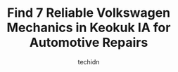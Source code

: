 ---
layout: ampstory
image: https://images.unsplash.com/photo-1503736334956-4c8f8e92946d?ixlib=rb-4.0.3&ixid=MnwxMjA3fDB8MHxwaG90by1wYWdlfHx8fGVufDB8fHx8&auto=format&fit=crop&w=640&h=853&q=80
author: techidn
featured: false
description: When it comes to maintaining and repairing your vehicle in Keokuk IA, USA, you deserve nothing but the best. Thats why the 7 best Volkswagen Mechanic in the area are here to offer their exp
title: Find 7 Reliable Volkswagen Mechanics in Keokuk IA for Automotive Repairs
cover:
   title: Find 7 Reliable Volkswagen Mechanics in Keokuk IA for Automotive Repairs
   subtitle: Rickpate
   background: https://images.unsplash.com/photo-1503736334956-4c8f8e92946d?ixlib=rb-4.0.3&ixid=MnwxMjA3fDB8MHxwaG90by1wYWdlfHx8fGVufDB8fHx8&auto=format&fit=crop&w=640&h=853&q=80

pages: 
 - layout: thirds
   top: <h1>#1 Xpert Automotive and Sales</h1>
   bottom: "<p>Was in town just one night and these guys made a last minute appointment for me for some transmission issues I was having. They had a lift waiting when I got there and go</p>"
   background: https://www.knot35.com/toplist/wp-content/uploads/2023/06/best-volkswagen-mechanic-1-in-keokuk-ia-1685841634.jpeg
   backgroundblur: true
 - layout: thirds
   top: <h1>#2 Kraus Automotive</h1>
   bottom: "<p>25 N 17th St, Keokuk, IA 52632, United States</p>"
   background: https://www.knot35.com/toplist/wp-content/uploads/2023/06/best-volkswagen-mechanic-2-in-keokuk-ia-1685841635.jpeg
   cta:
      link: https://www.knot35.com/toplist/find-7-reliable-volkswagen-mechanics-in-keokuk-ia-for-automotive-repairs/
      text: Find 7 Reliable Volkswagen Mechanics in Keokuk IA for Automotive Repairs
 - layout: thirds
   top: <h1>#3 Keokuk Auto & Exhaust</h1>
   bottom: "<p>1529 Main St, Keokuk, IA 52632, United States</p>"
   background: https://www.knot35.com/toplist/wp-content/uploads/2023/06/best-volkswagen-mechanic-3-in-keokuk-ia-1685841635.jpeg
   cta:
      link: https://www.knot35.com/toplist/find-7-reliable-volkswagen-mechanics-in-keokuk-ia-for-automotive-repairs/
      text: Find 7 Reliable Volkswagen Mechanics in Keokuk IA for Automotive Repairs
 - layout: thirds
   top: <h1>#4 Midwest Automotive</h1>
   bottom: "<p>2501 Johnson Street Rd, Keokuk, IA 52632, United States</p>"
   background: https://images.unsplash.com/photo-1524169358666-79f22534bc6e?ixlib=rb-4.0.3&ixid=MnwxMjA3fDB8MHxwaG90by1wYWdlfHx8fGVufDB8fHx8&auto=format&fit=crop&w=640&h=853&q=80
   cta:
      link: https://www.knot35.com/toplist/find-7-reliable-volkswagen-mechanics-in-keokuk-ia-for-automotive-repairs/
      text: Find 7 Reliable Volkswagen Mechanics in Keokuk IA for Automotive Repairs
 - layout: thirds
   top: <h1>#5 Elston Auto Repair</h1>
   bottom: "<p>824 Johnson St, Keokuk, IA 52632, United States</p>"
   background: https://images.unsplash.com/photo-1533735380053-eb8d0759b24a?ixlib=rb-4.0.3&ixid=MnwxMjA3fDB8MHxwaG90by1wYWdlfHx8fGVufDB8fHx8&auto=format&fit=crop&w=640&h=853&q=80
   cta:
      link: https://www.knot35.com/toplist/find-7-reliable-volkswagen-mechanics-in-keokuk-ia-for-automotive-repairs/
      text: Find 7 Reliable Volkswagen Mechanics in Keokuk IA for Automotive Repairs
 - layout: thirds
   top: <h1>#6 Zechin Motors Auto Repair</h1>
   bottom: "<p>3945 Main St, Keokuk, IA 52632, United States</p>"
   background: https://images.unsplash.com/photo-1620421680010-0766ff230392?ixlib=rb-4.0.3&ixid=MnwxMjA3fDB8MHxwaG90by1wYWdlfHx8fGVufDB8fHx8&auto=format&fit=crop&w=640&h=853&q=80
   cta:
      link: https://www.knot35.com/toplist/find-7-reliable-volkswagen-mechanics-in-keokuk-ia-for-automotive-repairs/
      text: Find 7 Reliable Volkswagen Mechanics in Keokuk IA for Automotive Repairs
 - layout: thirds
   top: <h1>#7 Englund Repair & Towing</h1>
   bottom: "<p>1110 Johnson St, Keokuk, IA 52632, United States</p>"
   background: https://images.unsplash.com/photo-1567360425618-1594206637d2?ixlib=rb-4.0.3&ixid=MnwxMjA3fDB8MHxwaG90by1wYWdlfHx8fGVufDB8fHx8&auto=format&fit=crop&w=640&h=853&q=80
   cta:
      link: https://www.knot35.com/toplist/find-7-reliable-volkswagen-mechanics-in-keokuk-ia-for-automotive-repairs/
      text: Find 7 Reliable Volkswagen Mechanics in Keokuk IA for Automotive Repairs
 - layout: thirds
   middle: Continue reading...
   background: https://images.unsplash.com/photo-1527066579998-dbbae57f45ce?ixlib=rb-4.0.3&ixid=MnwxMjA3fDB8MHxwaG90by1wYWdlfHx8fGVufDB8fHx8&auto=format&fit=crop&w=640&h=853&q=80
   cta:
      link: https://www.knot35.com/toplist/find-7-reliable-volkswagen-mechanics-in-keokuk-ia-for-automotive-repairs/
      text: Find 7 Reliable Volkswagen Mechanics in Keokuk IA for Automotive Repairs
      
---